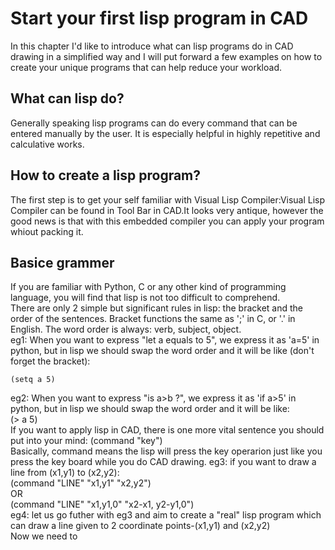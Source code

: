 
# Start your first lisp program in CAD
In this chapter I'd like to introduce what can lisp programs do in CAD drawing in a simplified way and I will put forward a few examples on how to create your unique programs that can help reduce your workload.
## What can lisp do?
Generally speaking lisp programs can do every command that can be entered manually by the user. It is especially helpful in highly repetitive and calculative works.
## How to create a lisp program?
The first step is to get your self familiar with Visual Lisp Compiler:Visual Lisp Compiler can be found in Tool Bar in CAD.It looks very antique, however the good news is that with this embedded compiler you can apply your program whiout packing it.
## Basice grammer
If you are familiar with Python, C or any other kind of programming language, you will find that lisp is not too difficult to comprehend.  
There are only 2 simple but significant rules in lisp: the bracket and the order of the sentences.  Bracket functions the same as ';' in C, or '.' in English. The word order is always: verb, subject, object.  
eg1: When you want to express "let a equals to 5", we express it as 'a=5' in python, but in lisp we should swap the word order and it will be like (don't forget the bracket):
```
(setq a 5) 
```
eg2: When you want to express "is a>b ?", we express it as 'if a>5' in python, but in lisp we should swap the word order and it will be like:  
(> a 5)  
If you want to apply lisp in CAD, there is one more vital sentence you should put into your mind: (command "key")  
Basically, command means the lisp will press the key operarion just like you press the key board while you do CAD drawing.
eg3: if you want to draw a line from (x1,y1) to (x2,y2):  
(command "LINE" "x1,y1" "x2,y2")  
OR  
(command "LINE"  "x1,y1,0" "x2-x1, y2-y1,0")  
eg4: let us go futher with eg3 and aim to create a "real" lisp program which can draw a line given to 2 coordinate points-(x1,y1) and (x2,y2)  
Now we need to 



